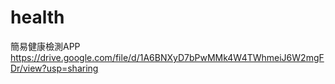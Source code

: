 # health
簡易健康檢測APP
https://drive.google.com/file/d/1A6BNXyD7bPwMMk4W4TWhmeiJ6W2mgFDr/view?usp=sharing
